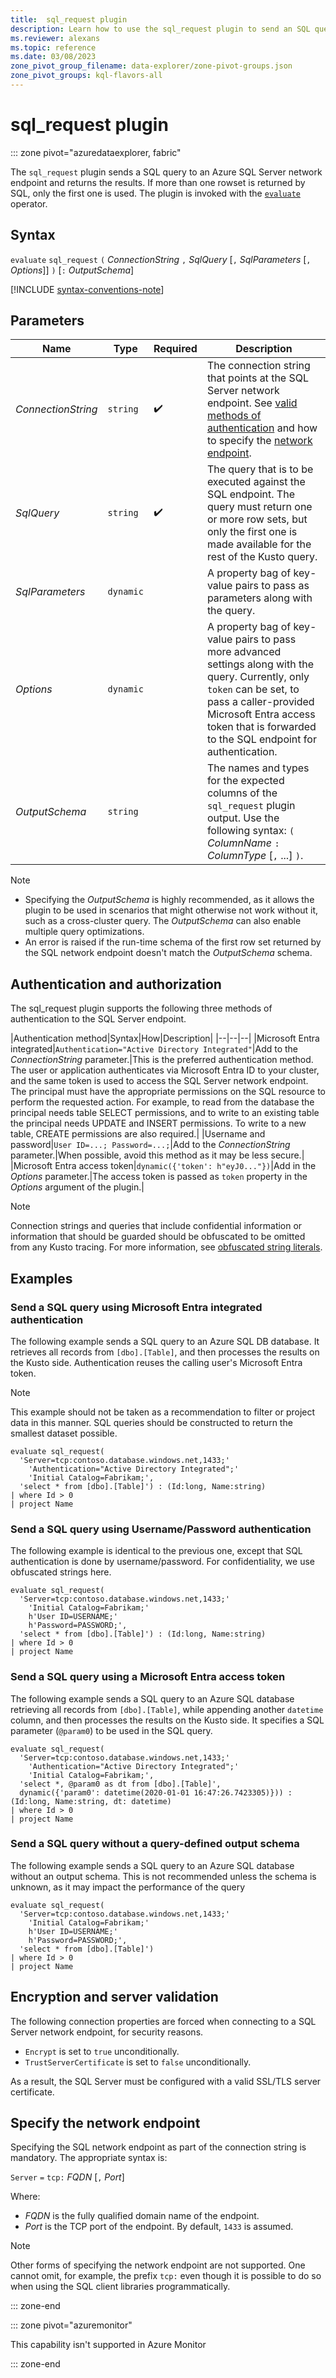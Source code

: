 ```yaml
---
title:  sql_request plugin
description: Learn how to use the sql_request plugin to send an SQL query to an SQL server network endpoint. 
ms.reviewer: alexans
ms.topic: reference
ms.date: 03/08/2023
zone_pivot_group_filename: data-explorer/zone-pivot-groups.json
zone_pivot_groups: kql-flavors-all
---
```

# sql_request plugin

::: zone pivot="azuredataexplorer, fabric"

The `sql_request` plugin sends a SQL query to an Azure SQL Server network endpoint and returns the results.
If more than one rowset is returned by SQL, only the first one is used.
The plugin is invoked with the [`evaluate`](evaluate-operator.md) operator.

## Syntax

`evaluate` `sql_request` `(` *ConnectionString* `,` *SqlQuery* [`,` *SqlParameters* [`,` *Options*]] `)` [`:` *OutputSchema*]

[!INCLUDE [syntax-conventions-note](../../includes/syntax-conventions-note.md)]

## Parameters

| Name | Type | Required| Description |
|---|---|---|---|
| *ConnectionString* | `string` |  :heavy_check_mark: | The connection string that points at the SQL Server network endpoint. See [valid methods of authentication](#authentication-and-authorization) and how to specify the [network endpoint](#specify-the-network-endpoint). |
| *SqlQuery* | `string` |  :heavy_check_mark: | The query that is to be executed against the SQL endpoint. The query must return one or more row sets, but only the first one is made available for the rest of the Kusto query. |
| *SqlParameters* | `dynamic` | | A property bag of key-value pairs to pass as parameters along with the query. |
|*Options* | `dynamic` | | A property bag of key-value pairs to pass more advanced settings along with the query. Currently, only `token` can be set, to pass a caller-provided Microsoft Entra access token that is forwarded to the SQL endpoint for authentication.|
| *OutputSchema* | `string` | | The names and types for the expected columns of the `sql_request` plugin output. Use the following syntax: `(` *ColumnName* `:` *ColumnType* [`,` ...] `)`.|

> [!NOTE]
>
> * Specifying the *OutputSchema* is highly recommended, as it allows the plugin to be used in scenarios that might otherwise not work without it, such as a cross-cluster query. The *OutputSchema* can also enable multiple query optimizations.
> * An error is raised if the run-time schema of the first row set returned by the SQL network endpoint doesn't match the *OutputSchema* schema.

## Authentication and authorization

The sql_request plugin supports the following three methods of authentication to the
SQL Server endpoint.

|Authentication method|Syntax|How|Description|
|--|--|--|
|Microsoft Entra integrated|`Authentication="Active Directory Integrated"`|Add to the *ConnectionString* parameter.|This is the preferred authentication method. The user or application authenticates via Microsoft Entra ID to your cluster, and the same token is used to access the SQL Server network endpoint.<br/>The principal must have the appropriate permissions on the SQL resource to perform the requested action. For example, to read from the database the principal needs table SELECT permissions, and to write to an existing table the principal needs UPDATE and INSERT permissions. To write to a new table, CREATE permissions are also required.|
|Username and password|`User ID=...; Password=...;`|Add to the *ConnectionString* parameter.|When possible, avoid this method as it may be less secure.|
|Microsoft Entra access token|`dynamic({'token': h"eyJ0..."})`|Add in the *Options* parameter.|The access token is passed as `token` property in the *Options* argument of the plugin.|

> [!NOTE]
> Connection strings and queries that include confidential information or information that should be guarded should be obfuscated to be omitted from any Kusto tracing. For more information, see [obfuscated string literals](scalar-data-types/string.md#obfuscated-string-literals).

## Examples

<a name='send-a-sql-query-using-azure-ad-integrated-authentication'></a>

### Send a SQL query using Microsoft Entra integrated authentication

The following example sends a SQL query to an Azure SQL DB database. It
retrieves all records from `[dbo].[Table]`, and then processes the results on the
 Kusto side. Authentication reuses the calling user's Microsoft Entra token.

> [!NOTE]
> This example should not be taken as a recommendation to filter or project data in this manner. SQL queries should be constructed to return the smallest dataset possible.

```kusto
evaluate sql_request(
  'Server=tcp:contoso.database.windows.net,1433;'
    'Authentication="Active Directory Integrated";'
    'Initial Catalog=Fabrikam;',
  'select * from [dbo].[Table]') : (Id:long, Name:string)
| where Id > 0
| project Name
```

### Send a SQL query using Username/Password authentication

The following example is identical to the previous one, except that SQL
authentication is done by username/password. For confidentiality,
we use obfuscated strings here.

```kusto
evaluate sql_request(
  'Server=tcp:contoso.database.windows.net,1433;'
    'Initial Catalog=Fabrikam;'
    h'User ID=USERNAME;'
    h'Password=PASSWORD;',
  'select * from [dbo].[Table]') : (Id:long, Name:string)
| where Id > 0
| project Name
```

<a name='send-a-sql-query-using-an-azure-ad-access-token'></a>

### Send a SQL query using a Microsoft Entra access token

The following example sends a SQL query to an Azure SQL database
retrieving all records from `[dbo].[Table]`, while appending another `datetime` column,
and then processes the results on the Kusto side.
It specifies a SQL parameter (`@param0`) to be used in the SQL query.

```kusto
evaluate sql_request(
  'Server=tcp:contoso.database.windows.net,1433;'
    'Authentication="Active Directory Integrated";'
    'Initial Catalog=Fabrikam;',
  'select *, @param0 as dt from [dbo].[Table]',
  dynamic({'param0': datetime(2020-01-01 16:47:26.7423305)})) : (Id:long, Name:string, dt: datetime)
| where Id > 0
| project Name
```

### Send a SQL query without a query-defined output schema

The following example sends a SQL query to an Azure SQL database without an output schema. This is not recommended unless the schema is unknown, as it may impact the performance of the query

```kusto
evaluate sql_request(
  'Server=tcp:contoso.database.windows.net,1433;'
    'Initial Catalog=Fabrikam;'
    h'User ID=USERNAME;'
    h'Password=PASSWORD;',
  'select * from [dbo].[Table]')
| where Id > 0
| project Name
```

## Encryption and server validation

The following connection properties are forced when connecting to a SQL Server network
endpoint, for security reasons.

* `Encrypt` is set to `true` unconditionally.
* `TrustServerCertificate` is set to `false` unconditionally.

As a result, the SQL Server must be configured with a valid SSL/TLS server certificate.

## Specify the network endpoint

Specifying the SQL network endpoint as part of the connection string is mandatory.
The appropriate syntax is:

`Server` `=` `tcp:` *FQDN* [`,` *Port*]

Where:

* *FQDN* is the fully qualified domain name of the endpoint.
* *Port* is the TCP port of the endpoint. By default, `1433` is assumed.

> [!NOTE]
> Other forms of specifying the network endpoint are not supported.
> One cannot omit, for example, the prefix `tcp:` even though it is possible to
> do so when using the SQL client libraries programmatically.

::: zone-end

::: zone pivot="azuremonitor"

This capability isn't supported in Azure Monitor

::: zone-end
